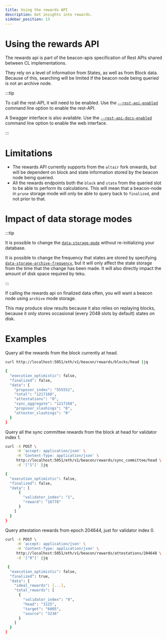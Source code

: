 ```yaml
---
title: Using the rewards API
description: Get insights into rewards.
sidebar_position: 13
---
```


# Using the rewards API

The rewards api is part of the beacon-apis specification of Rest APIs shared between CL implementations.

They rely on a level of information from States, as well as from Block data. Because of this, searching will be limited if the beacon node being queried is not an archive node.

:::tip

To call the rest-API, it will need to be enabled. Use the [`--rest-api-enabled`](../reference/cli/index.md#rest-api-enabled) command line option to enable the rest-API.

A Swagger interface is also available. Use the [`--rest-api-docs-enabled`](../reference/cli/index.md#rest-api-docs-enabled) command line option to enable the web interface.

:::

# Limitations

- The rewards API currently supports from the `altair` fork onwards, but will be dependent on block and state information stored by the beacon node being queried.
- All the rewards endpoints both the `block` and `state` from the queried slot to be able to perform its calculations. This will mean that a beacon-node in `prune` storage mode will only be able to query back to `finalized`, and not prior to that.

# Impact of data storage modes

:::tip

It is possible to change the [`data-storage-mode`](../reference/cli/index.md#data-storage-mode) without re-initializing your database.

It is possible to change the frequency that states are stored by specifying [`data-storage-archive-frequency`](../reference/cli#data-storage-archive-frequency), but it will only affect the state storage from the time that the change has been made. It will also directly impact the amount of disk space required by teku.

:::

If calling the rewards api on finalized data often, you will want a beacon node using `archive` mode storage.

This may produce slow results because it also relies on replaying blocks, because it only stores occasional (every 2048 slots by default) states on disk.

# Examples

Query all the rewards from the block currently at head.

```bash title="Block Rewards Example"
curl http://localhost:5051/eth/v1/beacon/rewards/blocks/head |jq

{
  "execution_optimistic": false,
  "finalized": false,
  "data": {
    "proposer_index": "555552",
    "total": "1217168",
    "attestations": "0",
    "sync_aggregate": "1217168",
    "proposer_slashings": "0",
    "attester_slashings": "0"
  }
}
```

Query all the sync committee rewards from the block at head for validator index 1.

```bash title="Sync Committee Rewards Example"
curl -X POST \
     -H 'accept: application/json' \
     -H 'Content-Type: application/json' \
     http://localhost:5051/eth/v1/beacon/rewards/sync_committee/head \
     -d '["1"]' |jq

{
  "execution_optimistic": false,
  "finalized": false,
  "data": [
      {
        "validator_index": "1",
        "reward": "16778"
      }
    ]
  }
}
```

Query attestation rewards from epoch 204644, just for validator index 0.

```bash title="Attestation Rewards Example"
curl -X POST \
     -H 'accept: application/json' \
     -H 'Content-Type: application/json' \
     http://localhost:5051/eth/v1/beacon/rewards/attestations/204648 \
     -d '["0"]' |jq

 {
  "execution_optimistic": false,
  "finalized": true,
  "data": {
    "ideal_rewards": [...],
    "total_rewards": [
      {
        "validator_index": "0",
        "head": "3125",
        "target": "6005",
        "source": "3236"
      }
    ]
  }
}
```
